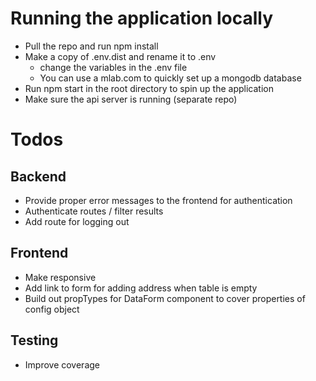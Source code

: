 # Running the application locally
- Pull the repo and run npm install
- Make a copy of .env.dist and rename it to .env
    - change the variables in the .env file
    - You can use a mlab.com to quickly set up a mongodb database
- Run npm start in the root directory to spin up the application
- Make sure the api server is running (separate repo)

# Todos

## Backend 
- Provide proper error messages to the frontend for authentication
- Authenticate routes / filter results
- Add route for logging out

## Frontend
- Make responsive
- Add link to form for adding address when table is empty
- Build out propTypes for DataForm component to cover properties of config object

## Testing
- Improve coverage